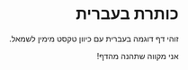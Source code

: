 
<html lang="he" dir="rtl">
<head>
  <meta charset="UTF-8">
  <title>דף דוגמה</title>
</head>
<body>
  <h1>כותרת בעברית</h1>
  <p>זוהי דף דוגמה בעברית עם כיוון טקסט מימין לשמאל.</p>
  <p>אני מקווה שתהנה מהדף!</p>
</body>
</html>
